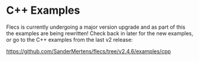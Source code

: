 # C++ Examples
Flecs is currently undergoing a major version upgrade and as part of this the examples are being rewritten! Check back in later for the new examples, or go to the C++ examples from the last v2 release:

https://github.com/SanderMertens/flecs/tree/v2.4.6/examples/cpp
